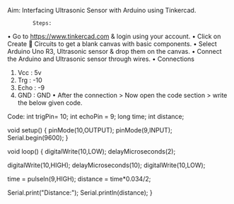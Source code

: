 Aim: Interfacing Ultrasonic Sensor with Arduino using Tinkercad.

            Steps:
•	Go to https://www.tinkercad.com & login using your account.
•	Click on Create  Circuits to get a blank canvas with basic components.
•	Select Arduino Uno R3, Ultrasonic  sensor & drop them on the canvas.
•	Connect the Arduino and Ultrasonic sensor through wires.
•	Connections
1.	Vcc : 5v
2.	Trg : -10
3.	Echo : -9
4.	GND : GND
•	After the connection > Now open the code section > write the below given code.

Code:
int trigPin= 10;
int echoPin = 9;
long time;
int distance;

void setup()
{
  pinMode(10,OUTPUT);
  pinMode(9,INPUT);
  Serial.begin(9600);
}

void loop()
{
  	digitalWrite(10,LOW);
 	 delayMicroseconds(2);
  
  digitalWrite(10,HIGH);
  	delayMicroseconds(10);
  	digitalWrite(10,LOW);
  
time = pulseIn(9,HIGH);
 	distance = time*0.034/2;
  
  Serial.print("Distance:");
  	Serial.println(distance);
	}
